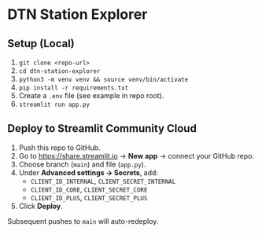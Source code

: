 # DTN Station Explorer

## Setup (Local)

1. `git clone <repo-url>`  
2. `cd dtn-station-explorer`  
3. `python3 -m venv venv && source venv/bin/activate`  
4. `pip install -r requirements.txt`  
5. Create a `.env` file (see example in repo root).  
6. `streamlit run app.py`  

## Deploy to Streamlit Community Cloud

1. Push this repo to GitHub.  
2. Go to https://share.streamlit.io → **New app** → connect your GitHub repo.  
3. Choose branch (`main`) and file (`app.py`).  
4. Under **Advanced settings → Secrets**, add:
   - `CLIENT_ID_INTERNAL`, `CLIENT_SECRET_INTERNAL`  
   - `CLIENT_ID_CORE`, `CLIENT_SECRET_CORE`  
   - `CLIENT_ID_PLUS`, `CLIENT_SECRET_PLUS`  
5. Click **Deploy**.  

Subsequent pushes to `main` will auto-redeploy.
